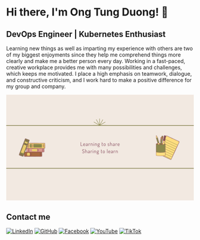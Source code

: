 # Hi there, I'm Ong Tung Duong! 🚀
## DevOps Engineer | Kubernetes Enthusiast

Learning new things as well as imparting my experience with others are two of my biggest enjoyments since they help me comprehend things more clearly and make me a better person every day. Working in a fast-paced, creative workplace provides me with many possibilities and challenges, which keeps me motivated. I place a high emphasis on teamwork, dialogue, and constructive criticism, and I work hard to make a positive difference for my group and company.

![Cover](./images/otd-cover.png)

## Contact me

[![LinkedIn](https://img.shields.io/badge/LinkedIn-0077B5?style=for-the-badge&logo=linkedin&logoColor=white)](https://www.linkedin.com/in/ongtungduong)
[![GitHub](https://img.shields.io/badge/GitHub-100000?style=for-the-badge&logo=github&logoColor=white)](https://github.com/ongtungduong)
[![Facebook](https://img.shields.io/badge/Facebook-1877F2?style=for-the-badge&logo=facebook&logoColor=white)](https://www.facebook.com/duong.otd)
[![YouTube](https://img.shields.io/badge/YouTube-FF0000?style=for-the-badge&logo=youtube&logoColor=white)](https://www.youtube.com/@duongot)
[![TikTok](https://img.shields.io/badge/TikTok-000000?style=for-the-badge&logo=tiktok&logoColor=white)](https://www.tiktok.com/@duong.ot)